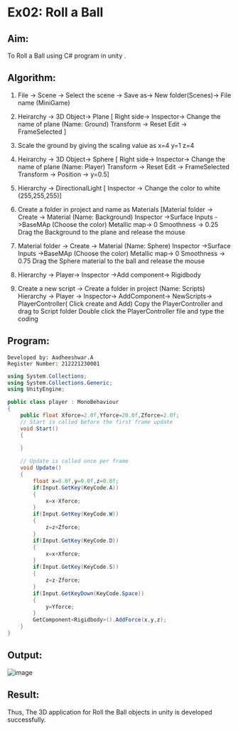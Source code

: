 # Ex02: Roll a Ball

## Aim:
To Roll a Ball using C# program in unity .

## Algorithm:

1. File -> Scene -> Select the scene -> Save as-> New folder(Scenes)-> File name (MiniGame)

2. Heirarchy -> 3D Object-> Plane 
[ Right side-> Inspector-> Change the name of plane (Name: Ground)
Transform -> Reset
Edit -> FrameSelected ]

3. Scale the ground by giving the scaling value as x=4 y=1 z=4

4. Heirarchy -> 3D Object-> Sphere
[ Right side-> Inspector-> Change the name of plane (Name: Player)
Transform -> Reset
Edit -> FrameSelected 
Transform -> Position -> y=0.5]

5. Hierarchy -> DirectionalLight
[ Inspector -> Change the color to white (255,255,255)]

6. Create a folder in project and name as Materials
[Material folder -> Create -> Material (Name: Background)
Inspector ->Surface Inputs ->BaseMAp (Choose the color)
Metallic map-> 0
Smoothness -> 0.25
Drag the Background to the plane and release the mouse

7. Material folder -> Create -> Material (Name: Sphere)
Inspector ->Surface Inputs ->BaseMAp (Choose the color)
Metallic map-> 0
Smoothness -> 0.75
Drag the Sphere material to the ball and release the mouse

8. Hierarchy -> Player-> Inspector ->Add component-> Rigidbody

9. Create a new script -> Create a folder in project (Name: Scripts)
Hierarchy -> Player -> Inspector-> AddComponent-> NewScripts-> PlayerController( Click create and Add)
Copy the PlayerController and drag to Script folder
Double click the PlayerController file and type the coding

## Program:
```
Developed by: Aadheeshwar.A
Register Number: 212221230001
```
```c#
using System.Collections;
using System.Collections.Generic;
using UnityEngine;

public class player : MonoBehaviour
{
    public float Xforce=2.0f,Yforce=20.0f,Zforce=2.0f;
    // Start is called before the first frame update
    void Start()
    {
        
    }

    // Update is called once per frame
    void Update()
    {
        float x=0.0f,y=0.0f,z=0.0f;
        if(Input.GetKey(KeyCode.A))
        {
            x=x-Xforce;
        }
        if(Input.GetKey(KeyCode.W))
        {
            z=z+Zforce;
        }
        if(Input.GetKey(KeyCode.D))
        {
            x=x+Xforce;
        }
        if(Input.GetKey(KeyCode.S))
        {
            z=z-Zforce;
        }
        if(Input.GetKeyDown(KeyCode.Space))
        {
            y=Yforce;
        }
        GetComponent<Rigidbody>().AddForce(x,y,z);
    }
}

```
## Output:
![image](https://user-images.githubusercontent.com/93427205/232580795-f2eca45a-d1ba-47fe-9040-ef0ce5654fc7.png)


## Result:
Thus, The 3D application for Roll the Ball objects in unity is developed successfully.

